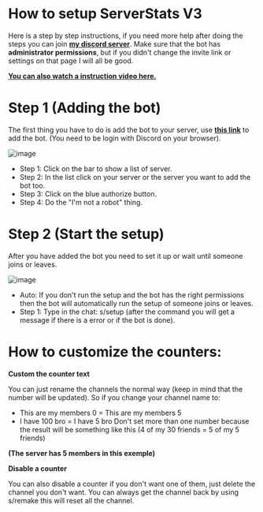 # How to setup ServerStats V3
Here is a step by step instructions, if you need more help after doing the steps you can join [**my discord server**](https://discordapp.com/invite/bZt8WkS).
Make sure that the bot has **administrator permissions**, but if you didn't change the invite link or settings on that page I will all be good.

**[You can also watch a instruction video here.](https://vimeo.com/316592316/b7bd1ea09b)**

# Step 1 (Adding the bot)
The first thing you have to do is add the bot to your server, use [**this link**](https://discordapp.com/api/oauth2/authorize?client_id=458276816071950337&permissions=1068048&scope=bot) to add the bot. (You need to be login with Discord on your browser).

![image](https://cdn.discordapp.com/attachments/527152500139229204/527152574608965642/invite_steps.png)

* Step 1: Click on the bar to show a list of server.
* Step 2: In the list click on your server or the server you want to add the bot too.
* Step 3: Click on the blue authorize button.
* Step 4: Do the "I'm not a robot" thing.

# Step 2 (Start the setup)
After you have added the bot you need to set it up or wait until someone joins or leaves.

![image](https://cdn.discordapp.com/attachments/527152500139229204/544607298266464286/Naamloos.png)

* Auto: If you don't run the setup and the bot has the right permissions then the bot will automatically run the setup of someone joins or leaves.
* Step 1: Type in the chat: s/setup (after the command you will get a message if there is a error or if the bot is done).

# How to customize the counters:
**Custom the counter text**

You can just rename the channels the normal way (keep in mind that the number will be updated).
So if you change your channel name to:
- This are my members 0 = This are my members 5
- I have 100 bro = I have 5 bro
Don't set more than one number because the result will be something like this (4 of my 30 friends = 5 of my 5 friends)

**(The server has 5 members in this exemple)**

**Disable a counter**

You can also disable a counter if you don't want one of them, just delete the channel you don't want.
You can always get the channel back by using s/remake this will reset all the channel.
